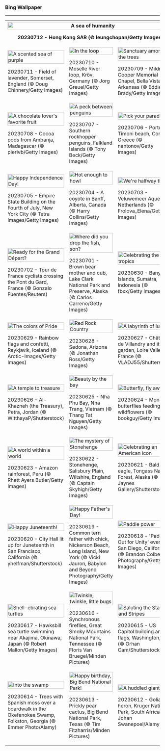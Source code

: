 <h3>
 Bing Wallpaper
</h3>
<hr/>
<table>
<tr>
<th colspan="3">
<img alt="A sea of humanity" src="https://www.bing.com/th?id=OHR.WorldPopDay_EN-US3018429136_UHD.jpg&amp;rf=LaDigue_UHD.jpg&amp;pid=hp&amp;w=3840&amp;h=2160&amp;rs=1&amp;c=4" width="100%"/><p>20230712 - Hong Kong SAR (© leungchopan/Getty Images)</p></th>
</tr>
<tr>
<td><img alt="A scented sea of purple" src="https://www.bing.com/th?id=OHR.SomersetLavender_EN-US0165780359_UHD.jpg&amp;rf=LaDigue_UHD.jpg&amp;pid=hp&amp;w=3840&amp;h=2160&amp;rs=1&amp;c=4" width="100%"/><p>20230711 - Field of lavender, Somerset, England (© Doug Chinnery/Getty Images)</p></td>
<td><img alt="In the loop" src="https://www.bing.com/th?id=OHR.MoselleRiver_EN-US2499319157_UHD.jpg&amp;rf=LaDigue_UHD.jpg&amp;pid=hp&amp;w=3840&amp;h=2160&amp;rs=1&amp;c=4" width="100%"/><p>20230710 - Moselle River loop, Kröv, Germany (© Jorg Greuel/Getty Images)</p></td>
<td><img alt="Sanctuary among the trees" src="https://www.bing.com/th?id=OHR.CooperChapel_EN-US2412561000_UHD.jpg&amp;rf=LaDigue_UHD.jpg&amp;pid=hp&amp;w=3840&amp;h=2160&amp;rs=1&amp;c=4" width="100%"/><p>20230709 - Mildred B. Cooper Memorial Chapel, Bella Vista, Arkansas (© Eddie Brady/Getty Images)</p></td>
</tr>
<tr>
<td><img alt="A chocolate lover's favorite fruit" src="https://www.bing.com/th?id=OHR.CocoaPods_EN-US2252740906_UHD.jpg&amp;rf=LaDigue_UHD.jpg&amp;pid=hp&amp;w=3840&amp;h=2160&amp;rs=1&amp;c=4" width="100%"/><p>20230708 - Cocoa pods from Ambanja, Madagascar (© pierivb/Getty Images)</p></td>
<td><img alt="A peck between penguins" src="https://www.bing.com/th?id=OHR.KissingPenguins_EN-US9934274722_UHD.jpg&amp;rf=LaDigue_UHD.jpg&amp;pid=hp&amp;w=3840&amp;h=2160&amp;rs=1&amp;c=4" width="100%"/><p>20230707 - Southern rockhopper penguins, Falkland Islands (© Tony Beck/Getty Images)</p></td>
<td><img alt="Pick your paradise" src="https://www.bing.com/th?id=OHR.CorfuBeach_EN-US1955770867_UHD.jpg&amp;rf=LaDigue_UHD.jpg&amp;pid=hp&amp;w=3840&amp;h=2160&amp;rs=1&amp;c=4" width="100%"/><p>20230706 - Porto Timoni beach, Corfu, Greece (© nantonov/Getty Images)</p></td>
</tr>
<tr>
<td><img alt="Happy Independence Day!" src="https://www.bing.com/th?id=OHR.EmpireFourth_EN-US1852348146_UHD.jpg&amp;rf=LaDigue_UHD.jpg&amp;pid=hp&amp;w=3840&amp;h=2160&amp;rs=1&amp;c=4" width="100%"/><p>20230705 - Empire State Building on the Fourth of July, New York City (© Tetra Images/Getty Images)</p></td>
<td><img alt="Hot enough to howl" src="https://www.bing.com/th?id=OHR.CoyoteBanff_EN-US9716853560_UHD.jpg&amp;rf=LaDigue_UHD.jpg&amp;pid=hp&amp;w=3840&amp;h=2160&amp;rs=1&amp;c=4" width="100%"/><p>20230704 - A coyote in Banff, Alberta, Canada (© Harry Collins/Getty Images)</p></td>
<td><img alt="We're halfway there" src="https://www.bing.com/th?id=OHR.HalfwayBoats_EN-US9913306071_UHD.jpg&amp;rf=LaDigue_UHD.jpg&amp;pid=hp&amp;w=3840&amp;h=2160&amp;rs=1&amp;c=4" width="100%"/><p>20230703 - Veluwemeer Aqueduct, Netherlands (© Frolova_Elena/Getty Images)</p></td>
</tr>
<tr>
<td><img alt="Ready for the Grand Départ?" src="https://www.bing.com/th?id=OHR.PelotonPont_EN-US1487303209_UHD.jpg&amp;rf=LaDigue_UHD.jpg&amp;pid=hp&amp;w=3840&amp;h=2160&amp;rs=1&amp;c=4" width="100%"/><p>20230702 - Tour de France cyclists crossing the Pont du Gard, France (© Gonzalo Fuentes/Reuters)</p></td>
<td><img alt="Where did you drop the fish, son?" src="https://www.bing.com/th?id=OHR.ClamBears_EN-US1283973201_UHD.jpg&amp;rf=LaDigue_UHD.jpg&amp;pid=hp&amp;w=3840&amp;h=2160&amp;rs=1&amp;c=4" width="100%"/><p>20230701 - Brown bear mother and cub, Lake Clark National Park and Preserve, Alaska (© Carlos Carreno/Getty Images)</p></td>
<td><img alt="Celebrating the tropics" src="https://www.bing.com/th?id=OHR.BanyakIslands_EN-US2426505225_UHD.jpg&amp;rf=LaDigue_UHD.jpg&amp;pid=hp&amp;w=3840&amp;h=2160&amp;rs=1&amp;c=4" width="100%"/><p>20230630 - Banyak Islands, Sumatra, Indonesia (© fbxx/Getty Images)</p></td>
</tr>
<tr><td><img alt="The colors of Pride" src="https://www.bing.com/th?id=OHR.PrideIceland_EN-US2263138010_UHD.jpg&amp;rf=LaDigue_UHD.jpg&amp;pid=hp&amp;w=3840&amp;h=2160&amp;rs=1&amp;c=4" width="100%"/><p>20230629 - Rainbow flags and confetti, Reykjavík, Iceland (© Arctic-Images/Getty Images)</p></td><td><img alt="Red Rock Country" src="https://www.bing.com/th?id=OHR.SedonaSunset_EN-US2192383635_UHD.jpg&amp;rf=LaDigue_UHD.jpg&amp;pid=hp&amp;w=3840&amp;h=2160&amp;rs=1&amp;c=4" width="100%"/><p>20230628 - Sedona, Arizona (© Jonathan Ross/Getty Images)</p></td><td><img alt="A labyrinth of luxury" src="https://www.bing.com/th?id=OHR.VillandryGarden_EN-US2096198100_UHD.jpg&amp;rf=LaDigue_UHD.jpg&amp;pid=hp&amp;w=3840&amp;h=2160&amp;rs=1&amp;c=4" width="100%"/><p>20230627 - Château de Villandry and its garden, Loire Valley, France (© VLADJ55/Shutterstock)</p></td></tr><tr><td><img alt="A temple to treasure" src="https://www.bing.com/th?id=OHR.PetraTreasury_EN-US1981994011_UHD.jpg&amp;rf=LaDigue_UHD.jpg&amp;pid=hp&amp;w=3840&amp;h=2160&amp;rs=1&amp;c=4" width="100%"/><p>20230626 - Al-Khazneh (the Treasury), Petra, Jordan (© WitthayaP/Shutterstock)</p></td><td><img alt="Beauty by the bay" src="https://www.bing.com/th?id=OHR.NhaTrang_EN-US1821500559_UHD.jpg&amp;rf=LaDigue_UHD.jpg&amp;pid=hp&amp;w=3840&amp;h=2160&amp;rs=1&amp;c=4" width="100%"/><p>20230625 - Nha Phu Bay, Nha Trang, Vietnam (© Thang Tat Nguyen/Getty Images)</p></td><td><img alt="Butterfly, fly away" src="https://www.bing.com/th?id=OHR.PollinatorMonarch_EN-US1506878789_UHD.jpg&amp;rf=LaDigue_UHD.jpg&amp;pid=hp&amp;w=3840&amp;h=2160&amp;rs=1&amp;c=4" width="100%"/><p>20230624 - Monarch butterflies feeding from wildflowers (© bookguy/Getty Images)</p></td></tr><tr><td><img alt="A world within a world" src="https://www.bing.com/th?id=OHR.PeruAmazon_EN-US1428483038_UHD.jpg&amp;rf=LaDigue_UHD.jpg&amp;pid=hp&amp;w=3840&amp;h=2160&amp;rs=1&amp;c=4" width="100%"/><p>20230623 - Amazon rainforest, Peru (© Rhett Ayers Butler/Getty Images)</p></td><td><img alt="The mystery of Stonehenge" src="https://www.bing.com/th?id=OHR.StonehengeSalisbury_EN-US1337618356_UHD.jpg&amp;rf=LaDigue_UHD.jpg&amp;pid=hp&amp;w=3840&amp;h=2160&amp;rs=1&amp;c=4" width="100%"/><p>20230622 - Stonehenge, Salisbury Plain, Wiltshire, England (© Captain Skyhigh/Getty Images)</p></td><td><img alt="Celebrating an American icon" src="https://www.bing.com/th?id=OHR.EagleTree_EN-US8588984234_UHD.jpg&amp;rf=LaDigue_UHD.jpg&amp;pid=hp&amp;w=3840&amp;h=2160&amp;rs=1&amp;c=4" width="100%"/><p>20230621 - Bald eagle, Tongass National Forest, Alaska (© Jaynes Gallery/Shutterstock)</p></td></tr><tr><td><img alt="Happy Juneteenth!" src="https://www.bing.com/th?id=OHR.SanFranHall_EN-US0993956473_UHD.jpg&amp;rf=LaDigue_UHD.jpg&amp;pid=hp&amp;w=3840&amp;h=2160&amp;rs=1&amp;c=4" width="100%"/><p>20230620 - City Hall lit up for Juneteenth in San Francisco, California (© yhelfman/Shutterstock)</p></td><td><img alt="Happy Father's Day!" src="https://www.bing.com/th?id=OHR.TernFather_EN-US0899570111_UHD.jpg&amp;rf=LaDigue_UHD.jpg&amp;pid=hp&amp;w=3840&amp;h=2160&amp;rs=1&amp;c=4" width="100%"/><p>20230619 - Common tern father with chick, Nickerson Beach, Long Island, New York (© Vicki Jauron, Babylon and Beyond Photography/Getty Images)</p></td><td><img alt="Paddle power" src="https://www.bing.com/th?id=OHR.SurfSanDiego_EN-US0761983664_UHD.jpg&amp;rf=LaDigue_UHD.jpg&amp;pid=hp&amp;w=3840&amp;h=2160&amp;rs=1&amp;c=4" width="100%"/><p>20230618 - 'Paddle Out for Unity' event in San Diego, California (© Brandon Colbert Photography/Getty Images)</p></td></tr><tr><td><img alt="Shell-ebrating sea turtles" src="https://www.bing.com/th?id=OHR.HawksbillTurtle_EN-US0640232978_UHD.jpg&amp;rf=LaDigue_UHD.jpg&amp;pid=hp&amp;w=3840&amp;h=2160&amp;rs=1&amp;c=4" width="100%"/><p>20230617 - Hawksbill sea turtle swimming near Akajima, Okinawa, Japan (© Robert Mallon/Getty Images)</p></td><td><img alt="Twinkle, twinkle, little bugs" src="https://www.bing.com/th?id=OHR.SmokyFireflies_EN-US8809086301_UHD.jpg&amp;rf=LaDigue_UHD.jpg&amp;pid=hp&amp;w=3840&amp;h=2160&amp;rs=1&amp;c=4" width="100%"/><p>20230616 - Synchronous fireflies, Great Smoky Mountains National Park, Tennessee (© Floris Van Bruegel/Minden Pictures)</p></td><td><img alt="Saluting the Stars and Stripes" src="https://www.bing.com/th?id=OHR.FlagDayCapitol_EN-US8751000302_UHD.jpg&amp;rf=LaDigue_UHD.jpg&amp;pid=hp&amp;w=3840&amp;h=2160&amp;rs=1&amp;c=4" width="100%"/><p>20230615 - US Capitol building and US flags, Washington, DC (© Orhan Cam/Shutterstock)</p></td></tr><tr><td><img alt="Into the swamp" src="https://www.bing.com/th?id=OHR.OkefenokeeSwamp_EN-US8688169198_UHD.jpg&amp;rf=LaDigue_UHD.jpg&amp;pid=hp&amp;w=3840&amp;h=2160&amp;rs=1&amp;c=4" width="100%"/><p>20230614 - Trees with Spanish moss over a boardwalk in the Okefenokee Swamp, Folkston, Georgia (© Emmer Photo/Alamy)</p></td><td><img alt="Happy birthday, Big Bend National Park!" src="https://www.bing.com/th?id=OHR.BigBendAnniv_EN-US8613000977_UHD.jpg&amp;rf=LaDigue_UHD.jpg&amp;pid=hp&amp;w=3840&amp;h=2160&amp;rs=1&amp;c=4" width="100%"/><p>20230613 - Prickly pear cactus, Big Bend National Park, Texas (© Tim Fitzharris/Minden Pictures)</p></td><td><img alt="A huddled giant" src="https://www.bing.com/th?id=OHR.GoliathHeron_EN-US5151186674_UHD.jpg&amp;rf=LaDigue_UHD.jpg&amp;pid=hp&amp;w=3840&amp;h=2160&amp;rs=1&amp;c=4" width="100%"/><p>20230612 - Goliath heron, Kruger National Park, South Africa (© Johan Swanepoel/Alamy)</p></td></tr></table>
